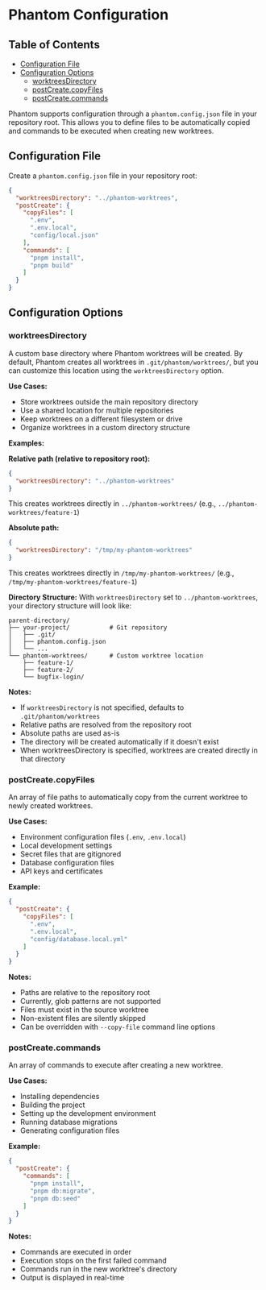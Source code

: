 # Phantom Configuration

## Table of Contents

- [Configuration File](#configuration-file)
- [Configuration Options](#configuration-options)
  - [worktreesDirectory](#worktreebasedirectory)
  - [postCreate.copyFiles](#postcreatecopyfiles)
  - [postCreate.commands](#postcreatecommands)

Phantom supports configuration through a `phantom.config.json` file in your repository root. This allows you to define files to be automatically copied and commands to be executed when creating new worktrees.

## Configuration File

Create a `phantom.config.json` file in your repository root:

```json
{
  "worktreesDirectory": "../phantom-worktrees",
  "postCreate": {
    "copyFiles": [
      ".env",
      ".env.local",
      "config/local.json"
    ],
    "commands": [
      "pnpm install",
      "pnpm build"
    ]
  }
}
```

## Configuration Options

### worktreesDirectory

A custom base directory where Phantom worktrees will be created. By default, Phantom creates all worktrees in `.git/phantom/worktrees/`, but you can customize this location using the `worktreesDirectory` option.

**Use Cases:**
- Store worktrees outside the main repository directory
- Use a shared location for multiple repositories
- Keep worktrees on a different filesystem or drive
- Organize worktrees in a custom directory structure

**Examples:**

**Relative path (relative to repository root):**
```json
{
  "worktreesDirectory": "../phantom-worktrees"
}
```
This creates worktrees directly in `../phantom-worktrees/` (e.g., `../phantom-worktrees/feature-1`)

**Absolute path:**
```json
{
  "worktreesDirectory": "/tmp/my-phantom-worktrees"
}
```
This creates worktrees directly in `/tmp/my-phantom-worktrees/` (e.g., `/tmp/my-phantom-worktrees/feature-1`)

**Directory Structure:**
With `worktreesDirectory` set to `../phantom-worktrees`, your directory structure will look like:

```
parent-directory/
├── your-project/           # Git repository
│   ├── .git/
│   ├── phantom.config.json
│   └── ...
└── phantom-worktrees/      # Custom worktree location
    ├── feature-1/
    ├── feature-2/
    └── bugfix-login/
```

**Notes:**
- If `worktreesDirectory` is not specified, defaults to `.git/phantom/worktrees`
- Relative paths are resolved from the repository root
- Absolute paths are used as-is
- The directory will be created automatically if it doesn't exist
- When worktreesDirectory is specified, worktrees are created directly in that directory

### postCreate.copyFiles

An array of file paths to automatically copy from the current worktree to newly created worktrees.

**Use Cases:**
- Environment configuration files (`.env`, `.env.local`)
- Local development settings
- Secret files that are gitignored
- Database configuration files
- API keys and certificates

**Example:**
```json
{
  "postCreate": {
    "copyFiles": [
      ".env",
      ".env.local",
      "config/database.local.yml"
    ]
  }
}
```

**Notes:**
- Paths are relative to the repository root
- Currently, glob patterns are not supported
- Files must exist in the source worktree
- Non-existent files are silently skipped
- Can be overridden with `--copy-file` command line options

### postCreate.commands

An array of commands to execute after creating a new worktree.

**Use Cases:**
- Installing dependencies
- Building the project
- Setting up the development environment
- Running database migrations
- Generating configuration files

**Example:**
```json
{
  "postCreate": {
    "commands": [
      "pnpm install",
      "pnpm db:migrate",
      "pnpm db:seed"
    ]
  }
}
```

**Notes:**
- Commands are executed in order
- Execution stops on the first failed command
- Commands run in the new worktree's directory
- Output is displayed in real-time

